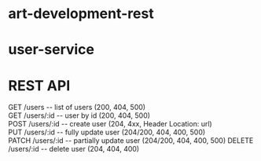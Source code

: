 # art-development-rest

# user-service

# REST API

GET /users -- list of users (200, 404, 500)  
GET /users/:id -- user by id (200, 404, 500)  
POST /users/:id -- create user (204, 4xx, Header Location: url)  
PUT /users/:id -- fully update user (204/200, 404, 400, 500)  
PATCH /users/:id -- partially update user (204/200, 404, 400, 500)
DELETE /users/:id -- delete user (204, 404, 400)  
